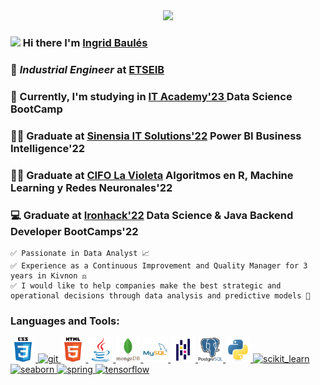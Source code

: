 
<div id="header" align="center">
  <img src="https://media.giphy.com/media/qT3NpahR7tGnOqqjng/giphy.gif" width="250"/>
</div>

 ### <img src="https://raw.githubusercontent.com/MartinHeinz/MartinHeinz/master/wave.gif" width="30px"> Hi there I'm <a href="https://www.linkedin.com/in/ingridbaules/">Ingrid Baulés</a>
 
 ### 🚀 _Industrial Engineer_ at <a href="https://etseib.upc.edu/ca">ETSEIB</a>

 ### 🔬 Currently, I'm studying in <a href="https://www.barcelonactiva.cat/es/itacademy"> IT Academy'23 </a> **Data Science BootCamp**

 ### 👩‍💻 Graduate at <a href="https://www.sinensia.com/es">Sinensia IT Solutions'22</a> **Power BI Business Intelligence'22**
 
 ### 👩‍💻 Graduate at <a href="https://serveiocupacio.gencat.cat/es/soc/com-ens-organitzem/centres-propis-formacio-cifo-cfpa/centres-dinnovacio-i-formacio-ocupacional-cifo/cifo-barcelona-la-violeta/">CIFO La Violeta</a> **Algoritmos en R, Machine Learning y Redes Neuronales'22**
 

 ### 💻 Graduate at <a href="https://www.ironhack.com/en">Ironhack'22</a> **Data Science & Java Backend Developer BootCamps'22**

    ✅ Passionate in Data Analyst 📈
    ✅ Experience as a Continuous Improvement and Quality Manager for 3 years in Kivnon ⚖️
    ✅ I would like to help companies make the best strategic and operational decisions through data analysis and predictive models 🥇

<h3 align="left">Languages and Tools:</h3>
<p align="left"> <a href="https://www.w3schools.com/css/" target="_blank" rel="noreferrer"> <img src="https://raw.githubusercontent.com/devicons/devicon/master/icons/css3/css3-original-wordmark.svg" alt="css3" width="40" height="40"/> </a> <a href="https://git-scm.com/" target="_blank" rel="noreferrer"> <img src="https://www.vectorlogo.zone/logos/git-scm/git-scm-icon.svg" alt="git" width="40" height="40"/> </a> <a href="https://www.w3.org/html/" target="_blank" rel="noreferrer"> <img src="https://raw.githubusercontent.com/devicons/devicon/master/icons/html5/html5-original-wordmark.svg" alt="html5" width="40" height="40"/> </a> <a href="https://www.java.com" target="_blank" rel="noreferrer"> <img src="https://raw.githubusercontent.com/devicons/devicon/master/icons/java/java-original.svg" alt="java" width="40" height="40"/> </a> <a href="https://www.mongodb.com/" target="_blank" rel="noreferrer"> <img src="https://raw.githubusercontent.com/devicons/devicon/master/icons/mongodb/mongodb-original-wordmark.svg" alt="mongodb" width="40" height="40"/> </a> <a href="https://www.mysql.com/" target="_blank" rel="noreferrer"> <img src="https://raw.githubusercontent.com/devicons/devicon/master/icons/mysql/mysql-original-wordmark.svg" alt="mysql" width="40" height="40"/> </a> <a href="https://pandas.pydata.org/" target="_blank" rel="noreferrer"> <img src="https://raw.githubusercontent.com/devicons/devicon/2ae2a900d2f041da66e950e4d48052658d850630/icons/pandas/pandas-original.svg" alt="pandas" width="40" height="40"/> </a> <a href="https://www.postgresql.org" target="_blank" rel="noreferrer"> <img src="https://raw.githubusercontent.com/devicons/devicon/master/icons/postgresql/postgresql-original-wordmark.svg" alt="postgresql" width="40" height="40"/> </a> <a href="https://www.python.org" target="_blank" rel="noreferrer"> <img src="https://raw.githubusercontent.com/devicons/devicon/master/icons/python/python-original.svg" alt="python" width="40" height="40"/> </a> <a href="https://scikit-learn.org/" target="_blank" rel="noreferrer"> <img src="https://upload.wikimedia.org/wikipedia/commons/0/05/Scikit_learn_logo_small.svg" alt="scikit_learn" width="40" height="40"/> </a> <a href="https://seaborn.pydata.org/" target="_blank" rel="noreferrer"> <img src="https://seaborn.pydata.org/_images/logo-mark-lightbg.svg" alt="seaborn" width="40" height="40"/> </a> <a href="https://spring.io/" target="_blank" rel="noreferrer"> <img src="https://www.vectorlogo.zone/logos/springio/springio-icon.svg" alt="spring" width="40" height="40"/> </a> <a href="https://www.tensorflow.org" target="_blank" rel="noreferrer"> <img src="https://www.vectorlogo.zone/logos/tensorflow/tensorflow-icon.svg" alt="tensorflow" width="40" height="40"/> </a> </p>
